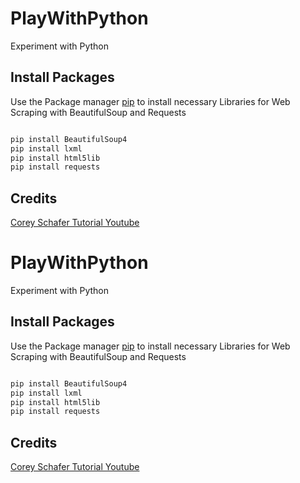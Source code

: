 # PlayWithPython

Experiment with Python

## Install Packages

Use the Package manager [pip](https://pip.pypa.io/en/stable/) to install necessary Libraries for
Web Scraping with BeautifulSoup and Requests

```bash

pip install BeautifulSoup4
pip install lxml
pip install html5lib
pip install requests
```

## Credits

[Corey Schafer Tutorial Youtube](https://www.youtube.com/watch?v=YYXdXT2l-Gg&list=PL-osiE80TeTt2d9bfVyTiXJA-UTHn6WwU&ab_channel=CoreySchaferhttps://www.youtube.com/watch?v=YYXdXT2l-Gg&list=PL-osiE80TeTt2d9bfVyTiXJA-UTHn6WwU&ab_channel=CoreySchafer)

# PlayWithPython

Experiment with Python

## Install Packages

Use the Package manager [pip](https://pip.pypa.io/en/stable/) to install necessary Libraries for
Web Scraping with BeautifulSoup and Requests

```bash

pip install BeautifulSoup4
pip install lxml
pip install html5lib
pip install requests
```

## Credits

[Corey Schafer Tutorial Youtube](https://www.youtube.com/watch?v=YYXdXT2l-Gg&list=PL-osiE80TeTt2d9bfVyTiXJA-UTHn6WwU&ab_channel=CoreySchaferhttps://www.youtube.com/watch?v=YYXdXT2l-Gg&list=PL-osiE80TeTt2d9bfVyTiXJA-UTHn6WwU&ab_channel=CoreySchafer)
